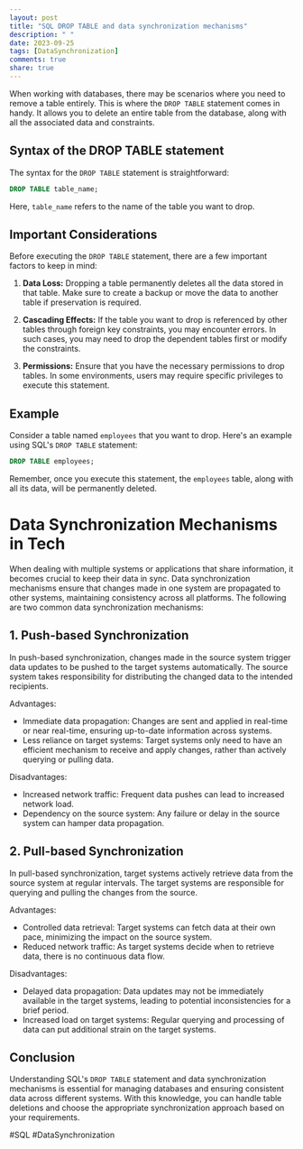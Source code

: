 ```yaml
---
layout: post
title: "SQL DROP TABLE and data synchronization mechanisms"
description: " "
date: 2023-09-25
tags: [DataSynchronization]
comments: true
share: true
---
```


When working with databases, there may be scenarios where you need to remove a table entirely. This is where the `DROP TABLE` statement comes in handy. It allows you to delete an entire table from the database, along with all the associated data and constraints.

## Syntax of the DROP TABLE statement

The syntax for the `DROP TABLE` statement is straightforward:

```sql
DROP TABLE table_name;
```

Here, `table_name` refers to the name of the table you want to drop.

## Important Considerations

Before executing the `DROP TABLE` statement, there are a few important factors to keep in mind:

1. **Data Loss:** Dropping a table permanently deletes all the data stored in that table. Make sure to create a backup or move the data to another table if preservation is required.

2. **Cascading Effects:** If the table you want to drop is referenced by other tables through foreign key constraints, you may encounter errors. In such cases, you may need to drop the dependent tables first or modify the constraints.

3. **Permissions:** Ensure that you have the necessary permissions to drop tables. In some environments, users may require specific privileges to execute this statement.

## Example

Consider a table named `employees` that you want to drop. Here's an example using SQL's `DROP TABLE` statement:

```sql
DROP TABLE employees;
```

Remember, once you execute this statement, the `employees` table, along with all its data, will be permanently deleted.

# Data Synchronization Mechanisms in Tech

When dealing with multiple systems or applications that share information, it becomes crucial to keep their data in sync. Data synchronization mechanisms ensure that changes made in one system are propagated to other systems, maintaining consistency across all platforms. The following are two common data synchronization mechanisms:

## 1. Push-based Synchronization

In push-based synchronization, changes made in the source system trigger data updates to be pushed to the target systems automatically. The source system takes responsibility for distributing the changed data to the intended recipients.

Advantages:
- Immediate data propagation: Changes are sent and applied in real-time or near real-time, ensuring up-to-date information across systems.
- Less reliance on target systems: Target systems only need to have an efficient mechanism to receive and apply changes, rather than actively querying or pulling data.

Disadvantages:
- Increased network traffic: Frequent data pushes can lead to increased network load.
- Dependency on the source system: Any failure or delay in the source system can hamper data propagation.

## 2. Pull-based Synchronization

In pull-based synchronization, target systems actively retrieve data from the source system at regular intervals. The target systems are responsible for querying and pulling the changes from the source.

Advantages:
- Controlled data retrieval: Target systems can fetch data at their own pace, minimizing the impact on the source system.
- Reduced network traffic: As target systems decide when to retrieve data, there is no continuous data flow.

Disadvantages:
- Delayed data propagation: Data updates may not be immediately available in the target systems, leading to potential inconsistencies for a brief period.
- Increased load on target systems: Regular querying and processing of data can put additional strain on the target systems.

## Conclusion

Understanding SQL's `DROP TABLE` statement and data synchronization mechanisms is essential for managing databases and ensuring consistent data across different systems. With this knowledge, you can handle table deletions and choose the appropriate synchronization approach based on your requirements.

#SQL #DataSynchronization